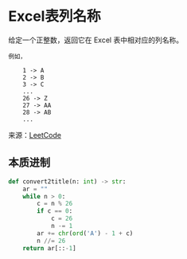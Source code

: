# Excel表列名称
给定一个正整数，返回它在 Excel 表中相对应的列名称。

```
例如，

    1 -> A
    2 -> B
    3 -> C
    ...
    26 -> Z
    27 -> AA
    28 -> AB 
    ...
```


来源：[LeetCode](https://leetcode-cn.com/problems/excel-sheet-column-title)

## 本质进制
```python
def convert2title(n: int) -> str:
    ar = ""
    while n > 0:
        c = n % 26
        if c == 0:
            c = 26
            n -= 1
        ar += chr(ord('A') - 1 + c)
        n //= 26
    return ar[::-1]
```
